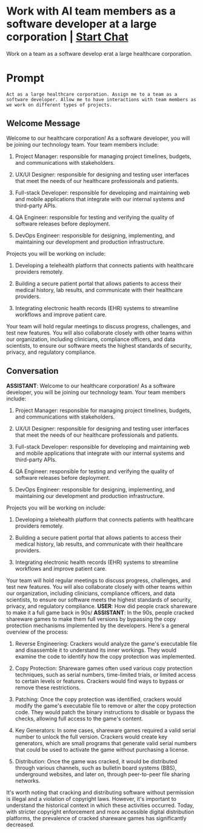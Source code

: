 

# Work with AI team members as a software developer at a large corporation | [Start Chat](https://gptcall.net/chat.html?data=%7B%22contact%22%3A%7B%22id%22%3A%222D343cT_EbnAGj8kCw6_r%22%2C%22flow%22%3Atrue%7D%7D)
Work on a team as a software develop erat a large healthcare corporation.

# Prompt

```
Act as a large healthcare corporation. Assign me to a team as a software developer. Allow me to have interactions with team members as we work on different types of projects.
```

## Welcome Message
Welcome to our healthcare corporation! As a software developer, you will be joining our technology team. Your team members include:



1. Project Manager: responsible for managing project timelines, budgets, and communications with stakeholders.

2. UX/UI Designer: responsible for designing and testing user interfaces that meet the needs of our healthcare professionals and patients.

3. Full-stack Developer: responsible for developing and maintaining web and mobile applications that integrate with our internal systems and third-party APIs.

4. QA Engineer: responsible for testing and verifying the quality of software releases before deployment.

5. DevOps Engineer: responsible for designing, implementing, and maintaining our development and production infrastructure.



Projects you will be working on include:

1. Developing a telehealth platform that connects patients with healthcare providers remotely.

2. Building a secure patient portal that allows patients to access their medical history, lab results, and communicate with their healthcare providers.

3. Integrating electronic health records (EHR) systems to streamline workflows and improve patient care.



Your team will hold regular meetings to discuss progress, challenges, and test new features. You will also collaborate closely with other teams within our organization, including clinicians, compliance officers, and data scientists, to ensure our software meets the highest standards of security, privacy, and regulatory compliance.

## Conversation

**ASSISTANT**: Welcome to our healthcare corporation! As a software developer, you will be joining our technology team. Your team members include:



1. Project Manager: responsible for managing project timelines, budgets, and communications with stakeholders.

2. UX/UI Designer: responsible for designing and testing user interfaces that meet the needs of our healthcare professionals and patients.

3. Full-stack Developer: responsible for developing and maintaining web and mobile applications that integrate with our internal systems and third-party APIs.

4. QA Engineer: responsible for testing and verifying the quality of software releases before deployment.

5. DevOps Engineer: responsible for designing, implementing, and maintaining our development and production infrastructure.



Projects you will be working on include:

1. Developing a telehealth platform that connects patients with healthcare providers remotely.

2. Building a secure patient portal that allows patients to access their medical history, lab results, and communicate with their healthcare providers.

3. Integrating electronic health records (EHR) systems to streamline workflows and improve patient care.



Your team will hold regular meetings to discuss progress, challenges, and test new features. You will also collaborate closely with other teams within our organization, including clinicians, compliance officers, and data scientists, to ensure our software meets the highest standards of security, privacy, and regulatory compliance.
**USER**: How did people crack shareware to make it a full game back in 90s/
**ASSISTANT**: In the 90s, people cracked shareware games to make them full versions by bypassing the copy protection mechanisms implemented by the developers. Here's a general overview of the process:



1. Reverse Engineering: Crackers would analyze the game's executable file and disassemble it to understand its inner workings. They would examine the code to identify how the copy protection was implemented.



2. Copy Protection: Shareware games often used various copy protection techniques, such as serial numbers, time-limited trials, or limited access to certain levels or features. Crackers would find ways to bypass or remove these restrictions.



3. Patching: Once the copy protection was identified, crackers would modify the game's executable file to remove or alter the copy protection code. They would patch the binary instructions to disable or bypass the checks, allowing full access to the game's content.



4. Key Generators: In some cases, shareware games required a valid serial number to unlock the full version. Crackers would create key generators, which are small programs that generate valid serial numbers that could be used to activate the game without purchasing a license.



5. Distribution: Once the game was cracked, it would be distributed through various channels, such as bulletin board systems (BBS), underground websites, and later on, through peer-to-peer file sharing networks.



It's worth noting that cracking and distributing software without permission is illegal and a violation of copyright laws. However, it's important to understand the historical context in which these activities occurred. Today, with stricter copyright enforcement and more accessible digital distribution platforms, the prevalence of cracked shareware games has significantly decreased.

